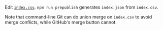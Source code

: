 Edit [`index.csv`](./index.csv).  `npm run prepublish` generates `index.json` from `index.csv`. 

Note that command-line Git can do union merge on `index.csv` to avoid merge conflicts, while GitHub's merge button cannot.

